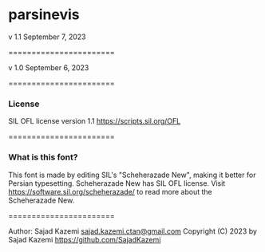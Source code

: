 # parsinevis

v 1.1
September 7, 2023

=======================

v 1.0
September 6, 2023

=======================

### License

SIL OFL license version 1.1 <https://scripts.sil.org/OFL>

=======================

### What is this font?

This font is made by editing SIL's "Scheherazade New", making it better for Persian
typesetting.
Scheherazade New has SIL OFL license.
Visit <https://software.sil.org/scheherazade/> to read more about the Scheherazade New.

=======================

Author: Sajad Kazemi <sajad.kazemi.ctan@gmail.com>
Copyright (C) 2023 by Sajad Kazemi <https://github.com/SajadKazemi>
